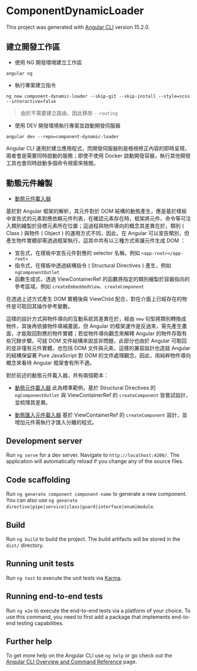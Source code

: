 # ComponentDynamicLoader

This project was generated with [Angular CLI](https://github.com/angular/angular-cli) version 15.2.0.

## 建立開發工作區

+ 使用 NG 開發環境建立工作區
```
angular ng
```

+ 執行專案建立指令
```
ng new component-dynamic-loader --skip-git --skip-install --style=scss --interactive=false
```
> 由於不需要建立路由，因此移除 ```--routing```

+ 使用 DEV 開發環境執行專案並啟動開發伺服器
```
angular dev --repo=component-dynamic-loader
```

Angular CLI 運用於建立應用程式，而開發伺服器則是檢視修正內容的即時呈現，兩者會是需要同時啟動的服務；即使不使用 Docker 啟動開發容器，執行其他開發工具也會同時啟動多個命令視窗來檢閱。

## 動態元件繪製

+ [動態元件載入器](https://angular.tw/guide/dynamic-component-loader)

基於對 Angular 框架的解析，其元件對於 DOM 結構的動態產生，應是基於樣板中宣告式的元素對應依賴元件列表，在確認元素存在時，框架將元件、命令等可注入類別繪製於目標元素所在位置；這過程與物件導向的概念其差異在於，類別 ( Class ) 與物件 ( Object ) 的運用方式不同，因此，在 Angular 可以宣告類別，但產生物件實體卻需透過框架執行，這其中共有以三種方式來讓元件生成 DOM ：

+ 宣告式，在樣板中宣告元件對應的 selector 名稱，例如 ```<app-root></app-root>```
+ 指令式，在樣板中透過結構指令 ( Structural Directives ) 產生，例如 ```ngComponentOutlet```
+ 函數生成式，透過 ViewContainerRef 的函數將指定的類別繪製於容器指向的參考區域，例如 ```createEmbeddedView```、```createComponent```

在透過上述方式產生 DOM 實體後與 ViewChild 配合，對在介面上已經存在的物件是可取回其操作參考變數。

這樣的設計方式與物件導向的互動系統其差異在於，經由 ```new``` 句型將類別轉換成物件，其後再依據物件填補畫面，但 Angular 的框架運作是反過來，需先產生畫面，才能取回對應的物件實體；若從物件導向觀念來解釋 Angular 的物件存取有些冗餘步驟，可就 DOM 文件結構來說並非問題，此部分也由於 Angular 可取回的並非僅有元件實體，也包括 DOM 文件與元素，這樣的兼容設計也造就 Angular 的結構保留著 Pure JavaScript 對 DOM 的文件處理觀念，因此，用純粹物件導向概念來看待 Angular 框架會有所不適。

對於前述的動態元件載入器，共有兩個範本：

+ [動態元件載入器](./src/app/dynamic-loader/dynamic-loader.component.ts)
此為標準範例，基於 Structural Directives 的 ```ngComponentOutlet``` 與 ViewContainerRef 的 ```createComponent``` 皆嘗試設計，並梳理其差異。

+ [動態匯入元件載入器](./src/app/dynamic-loader/dynamic-loader.component.ts)
基於 ViewContainerRef 的 ```createComponent``` 設計，並增加元件需執行才匯入分離的程式。

## Development server

Run `ng serve` for a dev server. Navigate to `http://localhost:4200/`. The application will automatically reload if you change any of the source files.

## Code scaffolding

Run `ng generate component component-name` to generate a new component. You can also use `ng generate directive|pipe|service|class|guard|interface|enum|module`.

## Build

Run `ng build` to build the project. The build artifacts will be stored in the `dist/` directory.

## Running unit tests

Run `ng test` to execute the unit tests via [Karma](https://karma-runner.github.io).

## Running end-to-end tests

Run `ng e2e` to execute the end-to-end tests via a platform of your choice. To use this command, you need to first add a package that implements end-to-end testing capabilities.

## Further help

To get more help on the Angular CLI use `ng help` or go check out the [Angular CLI Overview and Command Reference](https://angular.io/cli) page.
